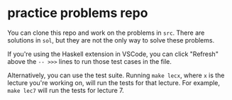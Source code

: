 # practice problems repo

You can clone this repo and work on the problems in `src`. There are solutions
in `sol`, but they are not the only way to solve these problems.

If you're using the Haskell extension in VSCode, you can click "Refresh" above
the `-- >>>` lines to run those test cases in the file.

Alternatively, you can use the test suite. Running `make lecx`, where `x` is
the lecture you're working on, will run the tests for that lecture. For example,
`make lec7` will run the tests for lecture 7.